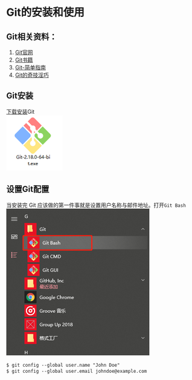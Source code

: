 Git的安装和使用
==

## Git相关资料：
1. [Git官网](https://git-scm.com/)
2. [Git书籍](https://git-scm.com/book/en/v2)
3. [Git-简单指南](http://rogerdudler.github.io/git-guide/index.html)
4. [Git的奇技淫巧](https://github.com/521xueweihan/git-tips)

## Git安装
[下载安装](https://gitforwindows.org/)Git  
![giticon](https://github.com/Humor1217/TechDocments/blob/master/Git/imgaes/gitexe.png)  

## 设置Git配置  
当安装完 Git 应该做的第一件事就是设置用户名称与邮件地址。打开`Git Bash`  
![OpenGitbash](https://github.com/Humor1217/TechDocments/blob/master/Git/imgaes/002.jpg)  

```
$ git config --global user.name "John Doe"
$ git config --global user.email johndoe@example.com
```
